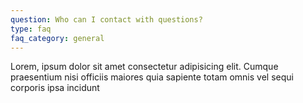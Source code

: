 ```yaml
---
question: Who can I contact with questions?
type: faq
faq_category: general
---
```

Lorem, ipsum dolor sit amet consectetur adipisicing elit. Cumque praesentium nisi officiis maiores quia sapiente totam omnis vel sequi corporis ipsa incidunt
